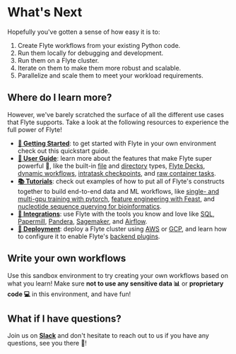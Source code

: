 # What's Next

Hopefully you've gotten a sense of how easy it is to:

1. Create Flyte workflows from your existing Python code.
2. Run them locally for debugging and development.
3. Run them on a Flyte cluster.
4. Iterate on them to make them more robust and scalable.
5. Parallelize and scale them to meet your workload requirements.

## Where do I learn more?

However, we've barely scratched the surface of all the different use cases
that Flyte supports. Take a look at the following resources to experience
the full power of Flyte!

- **[👟 Getting Started](https://docs.flyte.org/en/latest/getting_started/index.html)**:
  to get started with Flyte in your own environment check out this quickstart guide.
- **[📖 User Guide](https://docs.flyte.org/projects/cookbook/en/latest/index.html)**:
  learn more about the features that make Flyte super powerful 💪, like the built-in [file](https://docs.flyte.org/projects/cookbook/en/latest/auto/core/flyte_basics/files.html#sphx-glr-auto-core-flyte-basics-files-py) and [directory](https://docs.flyte.org/projects/cookbook/en/latest/auto/core/flyte_basics/folders.html#sphx-glr-auto-core-flyte-basics-folders-py) types, [Flyte Decks](https://docs.flyte.org/projects/cookbook/en/latest/auto/core/flyte_basics/deck.html#sphx-glr-auto-core-flyte-basics-deck-py), [dynamic workflows](https://docs.flyte.org/projects/cookbook/en/latest/auto/core/control_flow/dynamics.html#sphx-glr-auto-core-control-flow-dynamics-py), [intratask checkpoints](https://docs.flyte.org/projects/cookbook/en/latest/auto/core/control_flow/checkpoint.html), and [raw container tasks](https://docs.flyte.org/projects/cookbook/en/latest/auto/core/containerization/raw_container.html#sphx-glr-auto-core-containerization-raw-container-py).
- **[📚 Tutorials](https://docs.flyte.org/projects/cookbook/en/latest/tutorials.html)**:
  check out examples of how to put all of Flyte's constructs together to build end-to-end data and ML workflows, like [single- and multi-gpu training with pytorch](https://docs.flyte.org/projects/cookbook/en/latest/auto/case_studies/ml_training/mnist_classifier/index.html), [feature engineering with Feast](https://docs.flyte.org/projects/cookbook/en/latest/auto/case_studies/feature_engineering/feast_integration/index.html), and [nucleotide sequence querying for bioinformatics](https://docs.flyte.org/projects/cookbook/en/latest/auto/case_studies/bioinformatics/blast/index.html).
- **[🔌 Integrations](https://docs.flyte.org/projects/cookbook/en/latest/integrations.html)**:
  use Flyte with the tools you know and love like [SQL](https://docs.flyte.org/projects/cookbook/en/latest/auto/integrations/flytekit_plugins/sql/index.html), [Papermill](https://docs.flyte.org/projects/cookbook/en/latest/auto/integrations/flytekit_plugins/papermilltasks/index.html), [Pandera](https://docs.flyte.org/projects/cookbook/en/latest/integrations.html), [Sagemaker](https://docs.flyte.org/projects/cookbook/en/latest/auto/integrations/aws/sagemaker_training/index.html), and [Airflow](https://docs.flyte.org/projects/cookbook/en/latest/auto/integrations/external_services/airflow/index.html).
- **[🚢 Deployment](https://docs.flyte.org/en/latest/deployment/index.html)**:
  deploy a Flyte cluster using [AWS](https://docs.flyte.org/en/latest/deployment/aws/manual.html#deployment-aws-manual) or [GCP](https://docs.flyte.org/en/latest/deployment/gcp/manual.html#deployment-gcp-manual), and learn how to configure it to enable Flyte's
  [backend plugins](https://docs.flyte.org/en/latest/deployment/plugin_setup/index.html#deployment-plugin-setup).


## Write your own workflows

Use this sandbox environment to try creating your own workflows based on what you learn!
Make sure **not to use any sensitive data 📊**  or **proprietary code 💻** in this environment,
and have fun!

## What if I have questions?

Join us on **[Slack](https://join.slack.com/t/flyte-org/shared_invite/zt-1citnqimc-A8NuS9b0qFiqn_yrRCaxtQ)** and don't hesitate to reach out to us
if you have any questions, see you there 👋!
